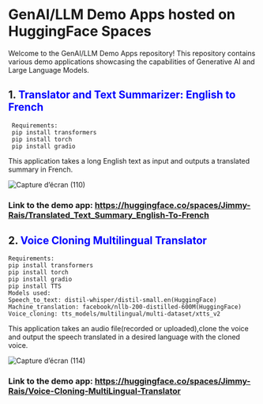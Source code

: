 # GenAI/LLM Demo Apps hosted on HuggingFace Spaces

Welcome to the GenAI/LLM Demo Apps repository! This repository contains various demo applications showcasing the capabilities of Generative AI and Large Language Models.

  ## 1. <span style="color:blue;">Translator and Text Summarizer: English to French</span>



     Requirements:
     pip install transformers
     pip install torch
     pip install gradio

This application takes a long English text as input and outputs a translated summary in French.

![Capture d’écran (110)](https://github.com/Jimmy-Rais/HuggingFace_Spaces/assets/81222691/383be3f3-ae91-4371-9394-16380eafd645)

### Link to the demo app: https://huggingface.co/spaces/Jimmy-Rais/Translated_Text_Summary_English-To-French


 

  ## 2. <span style="color:blue;">Voice Cloning Multilingual Translator</span>

  
    Requirements:
    pip install transformers
    pip install torch
    pip install gradio
    pip install TTS
    Models used:
    Speech_to_text: distil-whisper/distil-small.en(HuggingFace)
    Machine_translation: facebook/nllb-200-distilled-600M(HuggingFace)
    Voice_cloning: tts_models/multilingual/multi-dataset/xtts_v2


This application takes an audio file(recorded or uploaded),clone the voice and output the speech translated in a desired language
with the cloned voice.

![Capture d’écran (114)](https://github.com/Jimmy-Rais/HuggingFace_Space/assets/81222691/bdcdb1fb-f268-424d-9309-d112f0877fad)


### Link to the demo app: https://huggingface.co/spaces/Jimmy-Rais/Voice-Cloning-MultiLingual-Translator


